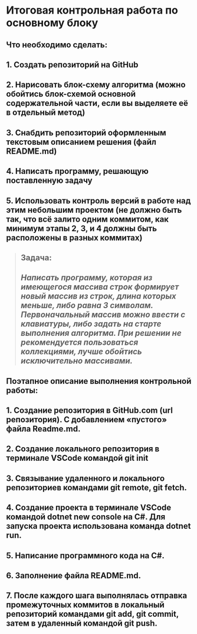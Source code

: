 # Итоговая контрольная работа по основному блоку
## **Что необходимо сделать:**
## 1. Создать репозиторий на GitHub
## 2. Нарисовать блок-схему алгоритма (можно обойтись блок-схемой основной содержательной части, если вы выделяете её в отдельный метод)
## 3. Снабдить репозиторий оформленным текстовым описанием решения (файл README.md) 
## 4. Написать программу, решающую поставленную задачу
## 5. Использовать контроль версий в работе над этим небольшим проектом (не должно быть так, что всё залито одним коммитом, как минимум этапы 2, 3, и 4 должны быть расположены в разных коммитах)

> ## Задача:
> ## *Написать программу, которая из имеющегося массива строк формирует новый массив из строк, длина которых меньше, либо равна 3 символам. Первоначальный массив можно ввести с клавиатуры, либо задать на старте выполнения алгоритма. При решении не рекомендуется пользоваться коллекциями, лучше обойтись исключительно массивами.*

## **Поэтапное описание выполнения контрольной работы:**

## 1. Создание репозитория в GitHub.com (url репозитория). С добавлением «пустого» файла Readme.md.
## 2. Создание локального репозитория в терминале VSCode командой git init 
## 3. Связывание удаленного и локального репозиториев командами git remote, git fetch.
## 4. Создание проекта в терминале VSCode командой dotnet new console на C#. Для запуска проекта использована команда dotnet run.
## 5. Написание программного кода на C#.
## 6. Заполнение файла README.md.
## 7. После каждого шага выполнялась отправка промежуточных коммитов в локальный репозиторий командами git add, git commit, затем в удаленный командой git push.


